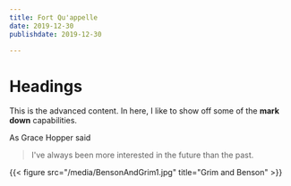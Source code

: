 ```yaml
---
title: Fort Qu'appelle
date: 2019-12-30
publishdate: 2019-12-30

---
```

# Headings
This is the advanced content. In here, I like to show off some of the **mark down** capabilities.


As Grace Hopper said

> I've always been more interested in the future than the past.

{{< figure src="/media/BensonAndGrim1.jpg" title="Grim and Benson" >}}
